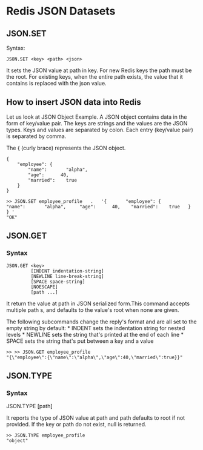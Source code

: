 # Redis JSON Datasets


## JSON.SET

Syntax:

```
JSON.SET <key> <path> <json>
```

It sets the JSON value at path in key. For new Redis keys the path must be the root. For existing keys, when the entire path exists, the value that it contains is replaced with the json value.

## How to insert JSON data into Redis

Let us look at JSON Object Example. A JSON object contains data in the form of key/value pair. The keys are strings and the values are the JSON types. Keys and values are separated by colon. Each entry (key/value pair) is separated by comma.

The { (curly brace) represents the JSON object.

```
{  
    "employee": {  
        "name":       "alpha",   
        "age":      40,   
        "married":    true  
    }  
}  
```

```
>> JSON.SET employee_profile   .   '{       "employee": {           "name":       "alpha",     "age":      40,    "married":    true   }   } '
"OK"
```



## JSON.GET

### Syntax

```
JSON.GET <key>
         [INDENT indentation-string]
         [NEWLINE line-break-string]
         [SPACE space-string]
         [NOESCAPE]
         [path ...]
```

It return the value at path in JSON serialized form.This command accepts multiple path s, and defaults to the value's root when none are given.

The following subcommands change the reply's format and are all set to the empty string by default: * INDENT sets the indentation string for nested levels * NEWLINE sets the string that's printed at the end of each line * SPACE sets the string that's put between a key and a value

```
>> >> JSON.GET employee_profile
"{\"employee\":{\"name\":\"alpha\",\"age\":40,\"married\":true}}"
```

## JSON.TYPE

### Syntax 

JSON.TYPE <key> [path]

It reports the type of JSON value at path and path defaults to root if not provided. If the key or path do not exist, null is returned.

```
>> JSON.TYPE employee_profile
"object"
```


## 
